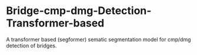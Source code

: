 # Bridge-cmp-dmg-Detection-Transformer-based
A transformer based (segformer) sematic segmentation model for cmp/dmg detection of bridges. 
